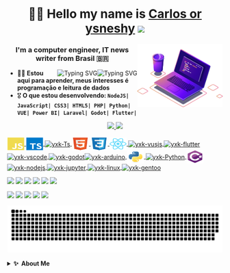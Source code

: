 <h1 align="center">🧑‍💻 Hello my name is <a href="https://github.com/ysneshy" target="_blank">Carlos or ysneshy</a> 
<img src="https://github.com/blackcater/blackcater/raw/main/images/Hi.gif" height="32"/></h1>
<img src="https://github.com/ysneshy/ysneshy/blob/main/.github/computer-illustration.png" min-width="200px" max-width="200px" width="200px" align="right" alt="Computador ysneshy">
<h3 align="center">I'm a computer engineer, IT news writer from Brasil 🇧🇷</h3>

<a href="https://github.com/ysneshy/"><img src="https://readme-typing-svg.herokuapp.com?font=Fira+Code&pause=1000&color=7F20F7&center=true&width=435&lines=%E2%8E%85+Bem+vindo+ao+meu+Github+%E2%8E%85;%E2%8E%97+Aqui+todos+somos+um+%E2%8E%98" alt="Typing SVG" align="right" /></a>
<a href="https://git.io/typing-svg"><img src="https://readme-typing-svg.herokuapp.com?font=Fira+Code&pause=1000&color=7F20F7&center=true&width=435&lines=%E2%86%82+Fique+a+vontade+%2BFollow+%E2%86%82;%E2%B5%9E+contato%3A+%2B55+91984851072+%E2%A8%B3" alt="Typing SVG"  align="right" /></a>

- 🧑‍💻 **Estou aqui para aprender, meus interesses é programação e leitura de dados**
- 🎖️ **O que estou desenvolvendo: ```NodeJS| JavaScript| CSS3| HTML5| PHP| Python| VUE| Power BI| Laravel| Godot| Flutter| ```**

<div align="center">
  <a href="https://github.com/ysneshy">
  
  <img height="170em" src="https://github-readme-stats.vercel.app/api?username=ysneshy&show_icons=true&theme=synthwave&include_all_commits=true&count_private=true"/>
  <img height="170em" src="https://github-readme-stats.vercel.app/api/top-langs/?username=ysneshy&layout=compact&langs_count=7&theme=synthwave"/>
</div>
  <div style="display: inline_block"><br>
 <img align="center" alt="yxk-Js" height="30" width="40" src="https://raw.githubusercontent.com/devicons/devicon/master/icons/javascript/javascript-plain.svg">
 <img align="center" alt="yxk-Ts" height="30" width="40" src="https://raw.githubusercontent.com/devicons/devicon/master/icons/typescript/typescript-plain.svg">
<img align="center" alt="yxk-Ts" height="30" width="40" src="https://cdn.jsdelivr.net/gh/devicons/devicon/icons/laravel/laravel-plain.svg" />
<img align="center" alt="yxk-HTML5" height="30" width="40" src="https://raw.githubusercontent.com/devicons/devicon/master/icons/html5/html5-original.svg">
 <img align="center" alt="yxk-CSS3" height="30" width="40" src="https://raw.githubusercontent.com/devicons/devicon/master/icons/css3/css3-original.svg">
  <img align="center" alt="yxk-React" height="30" width="40" src="https://raw.githubusercontent.com/devicons/devicon/master/icons/react/react-original.svg">
 <img align="center" alt="yxk-vusjs" height="30" width="40" src="https://cdn.jsdelivr.net/gh/devicons/devicon/icons/vuejs/vuejs-original.svg" />
 <img align="center" alt="yxk-flutter" height="30" width="40" src="https://cdn.jsdelivr.net/gh/devicons/devicon/icons/flutter/flutter-original.svg" />
  <img align="center" alt="yxk-vscode" height="30" width="40" src="https://cdn.jsdelivr.net/gh/devicons/devicon/icons/vscode/vscode-original.svg" />
  <img align="center" alt="yxk-godot" height="30" width="40" src="https://cdn.jsdelivr.net/gh/devicons/devicon/icons/godot/godot-original.svg" /><img align="center" alt="yxk-arduino" height="30" width="40" src="https://cdn.jsdelivr.net/gh/devicons/devicon/icons/arduino/arduino-original-wordmark.svg" /> <img align="center" alt="yxk-Python" height="30" width="40" src="https://raw.githubusercontent.com/devicons/devicon/master/icons/python/python-original.svg">
 <img align="center" alt="yxk-Python" height="30" width="40" src="https://cdn.jsdelivr.net/gh/devicons/devicon/icons/php/php-original.svg" />
 <img align="center" alt="yxk-Csharp" height="30" width="40" src="https://raw.githubusercontent.com/devicons/devicon/master/icons/csharp/csharp-original.svg">
  <img align="center" alt="yxk-nodejs" height="30" width="40"src="https://cdn.jsdelivr.net/gh/devicons/devicon/icons/nodejs/nodejs-original.svg" />
  <img align="center" alt="yxk-jupyter" height="30" width="40" src="https://cdn.jsdelivr.net/gh/devicons/devicon/icons/jupyter/jupyter-original-wordmark.svg" />
   <img align="center" alt="yxk-linux" height="30" width="40" src="https://cdn.jsdelivr.net/gh/devicons/devicon/icons/linux/linux-original.svg" />
  <img align="center" alt="yxk-gentoo" height="30" width="40" src="https://cdn.jsdelivr.net/gh/devicons/devicon/icons/gentoo/gentoo-plain.svg" />

</br>
<p>

  <a href="https://www.youtube.com/channel/UCiZ5qCAO5aATSZD8XjLz1pQ" target="_blank"><img src="https://img.shields.io/badge/YouTube-FF0000?style=for-the-badge&logo=youtube&logoColor=white" target="_blank"></a>
  <a href="https://instagram.com/ysneshy" target="_blank"><img src="https://img.shields.io/badge/-Instagram-%23E4405F?style=for-the-badge&logo=instagram&logoColor=white" target="_blank"></a>
  <a href = "mailto:ysneshy@gmail.com"><img src="https://img.shields.io/badge/-Gmail-%23333?style=for-the-badge&logo=gmail&logoColor=white" target="_blank"></a>
  <a href="https://www.linkedin.com/in/ysneshy" target="_blank"><img src="https://img.shields.io/badge/-LinkedIn-%230077B5?style=for-the-badge&logo=linkedin&logoColor=white" target="_blank"></a> 
  <a href="https://www.facebook.com/ysneshy" target="_blank"><img src="https://img.shields.io/badge/Facebook-1877F2?style=for-the-badge&logo=facebook&logoColor=white" target="_blank"></a>
  <img src="https://img.shields.io/badge/Nintendo_3DS-D12228?style=for-the-badge&logo=nintendo-3ds&logoColor=white">
 
 
<img height="160em" src="https://github-profile-summary-cards.vercel.app/api/cards/productive-time?username=ysneshy&theme=solarized_dark"/>
<img height="160em" src="https://github-profile-summary-cards.vercel.app/api/cards/profile-details?username=ysneshy&theme=solarized_dark"/>
<img height="161em" src="https://github-profile-summary-cards.vercel.app/api/cards/most-commit-language?username=ysneshy&theme=solarized_dark"/>
<img height="161em" src="https://github-profile-summary-cards.vercel.app/api/cards/repos-per-language?username=ysneshy&theme=solarized_dark"/>
<img height="161em" src="https://github-profile-summary-cards.vercel.app/api/cards/stats?username=ysneshy&theme=solarized_dark"/>
  
 
  ![Snake animation](https://github.com/ysneshy/ysneshy/blob/main/github-contribution-grid-snake.svg)
 <details>
  <summary><b>✨&nbsp;&nbsp;About&nbsp;Me</b></summary>
  <br/>
   💼 Ferramentas: <strong>Coloque as suas ferramentas de trabalho.</strong>
  </details>
 
 
 
</div>
